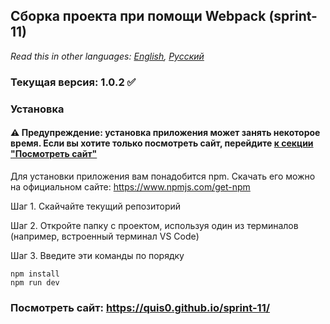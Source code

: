 ## Сборка проекта при помощи Webpack (sprint-11)

*Read this in other languages: [English](README.md), [Русский](README.ru.md)*

### Текущая версия: 1.0.2 :white_check_mark:

### Установка

#### :warning: Предупреждение: установка приложения может занять некоторое время. Если вы хотите только посмотреть сайт, перейдите [к секции "Посмотреть сайт"](#посмотреть-сайт-httpsquis0githubiosprint-11)
Для установки приложения вам понадобится npm. Скачать его можно на официальном сайте:
https://www.npmjs.com/get-npm

Шаг 1. Скайчайте текущий репозиторий

Шаг 2. Откройте папку с проектом, используя один из терминалов (например, встроенный терминал VS Code)

Шаг 3. Введите эти команды по порядку

```
npm install
npm run dev
```

### Посмотреть сайт: https://quis0.github.io/sprint-11/
